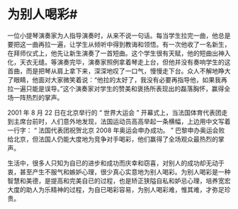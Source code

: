 # 为别人喝彩#
  一位小提琴演奏家为人指导演奏时，从来不说一句话。每当学生拉完一曲，他总是要把这一曲再拉一遍，让学生从倾听中得到教诲和领悟。有一次他收了一名新生，在拜师仪式上，他先让新生演奏了一首短曲。这个学生很有天赋，他的短曲出神入化，天衣无缝。等演奏完毕，演奏家照例拿着琴走上台，但他并没有奏响学生的这首曲，而是把琴从肩上拿下来，深深地叹了一口气，慢慢走下台。众人不解地睁大了眼睛，他面对大家微笑着说：“他拉的太好了，我没有必要再指导他，如果我再拉一遍只能是误导。”这个演奏家对学生的赞美和褒扬所表现出的磊落胸怀，赢得全场一阵热烈的掌声。


  2001 年 8 月 22 日在北京举行的 “ 世界大运会 ” 开幕式上，当法国体育代表团走到主席台前时，人们意外地发现，法国运动员高高举起一条横幅，上边用中文写着一行字： “ 法国代表团祝贺北京 2008 年奥运会申办成功。 ” 巴黎申办奥运会败给北京，但法国人仍能大度地为竞争对手喝彩，他们赢得了全场观众最热烈的掌声。



生活中，很多人只知为自已的进步和成功而庆幸和窃喜，对别人的成功却无动于衷，甚至产生不服气和嫉妒心理，很少真心实意地为别人喝彩。为别人喝彩是一种智慧和美德，是提高和完美自已的过程，也是矫正狭隘自私和妒忌心理，培养宽宏大度的助人为乐精神的过程，为自已喝彩容易，为别人喝彩难，惟其难，才弥足珍贵。
  